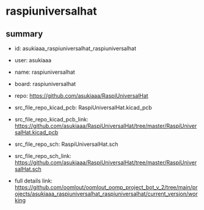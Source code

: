 # raspiuniversalhat
 
## summary 
* id: asukiaaa_raspiuniversalhat_raspiuniversalhat
* user: asukiaaa
* name: raspiuniversalhat
* board: raspiuniversalhat
* repo: https://github.com/asukiaaa/RaspiUniversalHat
* src_file_repo_kicad_pcb: RaspiUniversalHat.kicad_pcb
* src_file_repo_kicad_pcb_link: https://github.com/asukiaaa/RaspiUniversalHat/tree/master/RaspiUniversalHat.kicad_pcb


* src_file_repo_sch: RaspiUniversalHat.sch
* src_file_repo_sch_link: https://github.com/asukiaaa/RaspiUniversalHat/tree/master/RaspiUniversalHat.sch
* full details link: https://github.com/oomlout/oomlout_oomp_project_bot_v_2/tree/main/projects/asukiaaa_raspiuniversalhat_raspiuniversalhat/current_version/working  






